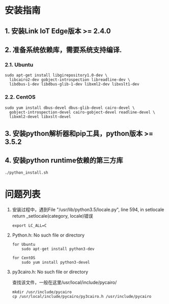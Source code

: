 # 安装指南



## 1. 安装Link IoT Edge版本 >= 2.4.0

## 2. 准备系统依赖库，需要系统支持编译.
### 2.1. Ubuntu 

```
sudo apt-get install libgirepository1.0-dev \
  libcairo2-dev gobject-introspection libreadline-dev \
  libdbus-1-dev libdbus-glib-1-dev libxml2-dev libxslt1-dev

```
### 2.2. CentOS 
```
sudo yum install dbus-devel dbus-glib-devel cairo-devel \
  gobject-introspection-devel cairo-gobject-devel readline-devel \
  libxml2-devel libxslt-devel
```

## 3. 安装python解析器和pip工具，python版本 >= 3.5.2

## 4. 安装python runtime依赖的第三方库
```
./python_install.sh
```

# 问题列表

1. 安装过程中，遇到File "/usr/lib/python3.5/locale.py", line 594, in setlocale
    return _setlocale(category, locale)错误

	```
	export LC_ALL=C
	```


2. Python.h: No such file or directory 

	```
	for Ubuntu
		sudo apt-get install python3-dev
		
	for CentOS
		sudo yum install python3-devel
	```

3. py3cairo.h: No such file or directory

	查找该文件，一般在这里/usr/local/include/pycairo/
	
	```
	mkdir /usr/include/pycairo
	cp /usr/local/include/pycairo/py3cairo.h /usr/include/pycairo
	```